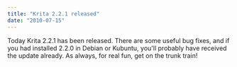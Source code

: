 ```yaml
---
title: "Krita 2.2.1 released"
date: "2010-07-15"
---
```


Today Krita 2.2.1 has been released. There are some useful bug fixes, and if you had installed 2.2.0 in Debian or Kubuntu, you'll probably have received the update already. As always, for real fun, get on the trunk train!
